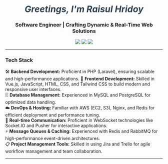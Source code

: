<h1 align="center" style="font-style: italic; color: #2c3e50;">
  Greetings, I'm Raisul Hridoy
</h1>

<h3 align="center">Software Engineer | Crafting Dynamic & Real-Time Web Solutions</h3>

<p align="center">
   <a href="https://raisulhridoy.devgenus.com"><img src="https://img.shields.io/badge/Website-raisulhridoy.devgenus.com-blue?logo=globe" /></a>
  <a href="https://linkedin.com/in/raisulhridoy"><img src="https://img.shields.io/badge/LinkedIn-raisulhridoy-blue?logo=linkedin" /></a>
  <a href="mailto:raisulhridoyy@gmail.com"><img src="https://img.shields.io/badge/Email-raisulhridoyy@gmail.com-red?logo=gmail" /></a>
</p>

---


### Tech Stack

🛠️ **Backend Development:** Proficient in PHP (Laravel), ensuring scalable and high-performance applications.
🎨 **Frontend Development:** Skilled in Vue.js, JavaScript, HTML, CSS, and Tailwind CSS to build modern and responsive user interfaces.  
🗄️ **Database Management:** Experienced in MySQL and PostgreSQL for optimized data handling.  
☁️ **DevOps & Hosting:** Familiar with AWS (EC2, S3), Nginx, and Redis for efficient deployment and performance tuning.  
🔄 **Real-time Communication:** Proficient in WebSocket technologies like Socket.IO and Pusher for interactive applications.  
⚡ **Message Queues & Caching:** Experienced with Redis and RabbitMQ for high-performance event-driven architectures.  
📋 **Project Management Tools:** Skilled in using Jira and Trello for agile workflow management and team collaboration.  


---
